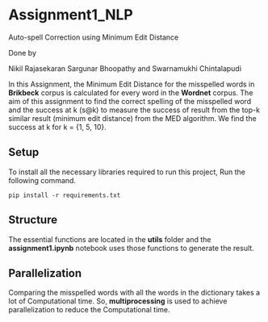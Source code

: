 # Assignment1_NLP
Auto-spell Correction using Minimum Edit Distance

Done by 

Nikil Rajasekaran Sargunar Bhoopathy and Swarnamukhi Chintalapudi

In this Assignment, the Minimum Edit Distance for the misspelled words in **Brikbeck** corpus is calculated for every word in the **Wordnet** corpus. The aim of this assignment to find the correct spelling of the misspelled word and the success at k (s@k) to measure the success of result from the top-k similar result (minimum edit distance) from the MED algorithm. We find the success at k for k = {1, 5, 10}. 

## Setup
To install all the necessary libraries required to run this project, Run the following command.

```pip install -r requirements.txt```

## Structure
The essential functions are located in the **utils** folder and the **assignment1.ipynb** notebook uses those functions to generate the result.

## Parallelization
Comparing the misspelled words with all the words in the dictionary takes a lot of Computational time. So, **multiprocessing** is used to achieve parallelization to reduce the Computational time. 
